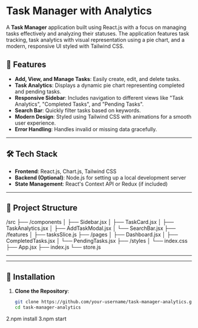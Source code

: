 # Task Manager with Analytics

A **Task Manager** application built using React.js with a focus on managing tasks effectively and analyzing their statuses. The application features task tracking, task analytics with visual representation using a pie chart, and a modern, responsive UI styled with Tailwind CSS.

## 🚀 Features

- **Add, View, and Manage Tasks**: Easily create, edit, and delete tasks.
- **Task Analytics**: Displays a dynamic pie chart representing completed and pending tasks.
- **Responsive Sidebar**: Includes navigation to different views like "Task Analytics", "Completed Tasks", and "Pending Tasks".
- **Search Bar**: Quickly filter tasks based on keywords.
- **Modern Design**: Styled using Tailwind CSS with animations for a smooth user experience.
- **Error Handling**: Handles invalid or missing data gracefully.

---

## 🛠️ Tech Stack

- **Frontend**: React.js, Chart.js, Tailwind CSS
- **Backend (Optional)**: Node.js for setting up a local development server
- **State Management**: React's Context API or Redux (if included)

---

## 📂 Project Structure

/src ├── /components │ ├── Sidebar.jsx │ ├── TaskCard.jsx │ ├── TaskAnalytics.jsx │ ├── AddTaskModal.jsx │ └── SearchBar.jsx ├── /features │ ├── tasksSlice.js ├── /pages │ ├── Dashboard.jsx │ ├── CompletedTasks.jsx │ └── PendingTasks.jsx ├── /styles │ └── index.css ├── App.jsx ├── index.js └── store.js

---

---

## 🔧 Installation

1. **Clone the Repository**:
   ```bash
   git clone https://github.com/your-username/task-manager-analytics.git
   cd task-manager-analytics
2.npm install
3.npm start
